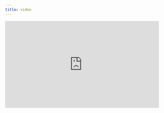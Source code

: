 ```yaml
---
title: video
---
```


<div style="padding:56.25% 0 0 0;position:relative;"><iframe src="https://player.vimeo.com/video/399217334?byline=0&portrait=0" style="position:absolute;top:0;left:0;width:100%;height:100%;" frameborder="0" allow="autoplay; fullscreen" allowfullscreen></iframe></div><script src="https://player.vimeo.com/api/player.js"></script>
